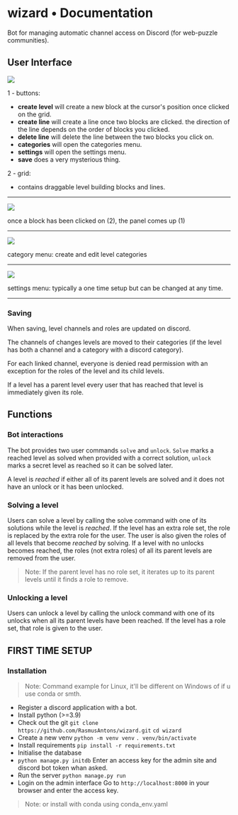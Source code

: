 # **wizard** • Documentation

Bot for managing automatic channel access on Discord (for web-puzzle communities).

## User Interface

![](https://i.imgur.com/SWmSiMt.png)

1 - buttons:
* **create level** will create a new block at the cursor's position once clicked on the grid.
* **create line** will create a line once two blocks are clicked. the direction of the line depends on the order of blocks you clicked.
* **delete line** will delete the line between the two blocks you click on.
* **categories** will open the categories menu.
* **settings** will open the settings menu.
* **save** does a very mysterious thing.

2 - grid:
* contains draggable level building blocks and lines.

---

![](https://i.imgur.com/IPsKWzS.png)

once a block has been clicked on (2), the panel comes up (1)

---

![](https://i.imgur.com/JX7RYlh.png)

category menu: create and edit level categories

---

![](https://i.imgur.com/5WJegX8.png)

settings menu: typically a one time setup but can be changed at any time. 

---

### Saving

When saving, level channels and roles are updated on discord.

The channels of changes levels are moved to their categories (if the level has both a channel and a category with a discord category).

For each linked channel, everyone is denied read permission with an exception for the roles of the level and its child levels.

If a level has a parent level every user that has reached that level is immediately given its role.


## Functions

### Bot interactions

The bot provides two user commands `solve` and `unlock`. `Solve` marks a reached level as solved when provided with a correct solution, `unlock` marks a secret level as reached so it can be solved later.

A level is *reached* if either all of its parent levels are solved and it does not have an unlock or it has been unlocked.

### Solving a level
Users can solve a level by calling the solve command with one of its solutions while the level is *reached*.
If the level has an extra role set, the role is replaced by the extra role for the user.
The user is also given the roles of all levels that become *reached* by solving.
If a level with no unlocks becomes reached, the roles (not extra roles) of all its parent levels are removed from the user.
> Note: If the parent level has no role set, it iterates up to its parent levels until it finds a role to remove.


### Unlocking a level
Users can unlock a level by calling the unlock command with one of its unlocks when all its parent levels have been reached.
If the level has a role set, that role is given to the user.

## FIRST TIME SETUP

### Installation

> Note: Command example for Linux, it'll be different on Windows of if u use conda or smth.

* Register a discord application with a bot.
* Install python (>=3.9)
* Check out the git
  `git clone https://github.com/RasmusAntons/wizard.git`
  `cd wizard`
* Create a new venv
  `python -m venv venv`
  `. venv/bin/activate`
* Install requirements
  `pip install -r requirements.txt`
* Initialise the database
* `python manage.py initdb`
  Enter an access key for the admin site and discord bot token whan asked.
* Run the server
  `python manage.py run`
* Login on the admin interface
  Go to `http://localhost:8000` in your browser and enter the access key.

> Note: or install with conda using conda_env.yaml
